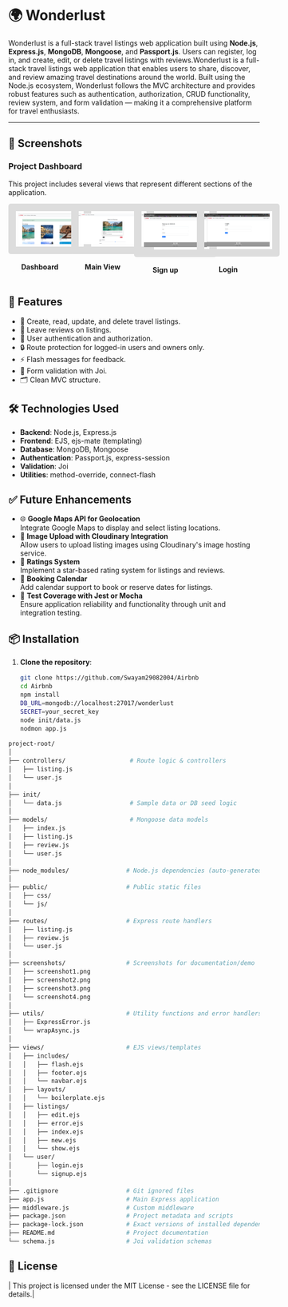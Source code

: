 # 🌍 Wonderlust

Wonderlust is a full-stack travel listings web application built using **Node.js**, **Express.js**, **MongoDB**, **Mongoose**, and **Passport.js**. Users can register, log in, and create, edit, or delete travel listings with reviews.Wonderlust is a full-stack travel listings web application that enables users to share, discover, and review amazing travel destinations around the world. Built using the Node.js ecosystem, Wonderlust follows the MVC architecture and provides robust features such as authentication, authorization, CRUD functionality, review system, and form validation — making it a comprehensive platform for travel enthusiasts.


---

## 📸 Screenshots

### Project Dashboard

This project includes several views that represent different sections of the application.

<div style="display: flex; justify-content: space-around; margin-bottom: 20px;">
  <div style="text-align: center;">
    <img src="screenshots/screenshot1.png" alt="Dashboard" style="border: 15px solid #ddd; padding: 5px; border-radius: 5px; width: 550px;" />
    <p><strong>Dashboard</strong></p>
  </div>
  <div style="text-align: center;">
    <img src="screenshots/screenshot2.png" alt="Main View" style="border: 15px solid #ddd; padding: 5px; border-radius: 5px; width: 550px;" />
    <p><strong>Main View</strong></p>
  </div>
  <div style="text-align: center;">
    <img src="screenshots/screenshot3.png" alt="Sign up" style="border: 15px solid #ddd; padding: 5px; border-radius: 5px; width: 550px;" />
    <p><strong>Sign up</strong></p>
  </div>
  <div style="text-align: center;">
    <img src="screenshots/screenshot4.png" alt="Settings" style="border: 15px solid #ddd; padding: 5px; border-radius: 5px; width: 550px;" />
    <p><strong>Login </strong></p>
  </div>
</div>


## 🚀 Features

- 📝 Create, read, update, and delete travel listings.
- 💬 Leave reviews on listings.
- 🔐 User authentication and authorization.
- 🔒 Route protection for logged-in users and owners only.
- ⚡ Flash messages for feedback.
- 🧾 Form validation with Joi.
- 🗂️ Clean MVC structure.

## 🛠️ Technologies Used

- **Backend**: Node.js, Express.js
- **Frontend**: EJS, ejs-mate (templating)
- **Database**: MongoDB, Mongoose
- **Authentication**: Passport.js, express-session
- **Validation**: Joi
- **Utilities**: method-override, connect-flash

## ✅ Future Enhancements
- 🌐 **Google Maps API for Geolocation**  
  Integrate Google Maps to display and select listing locations.
- 📸 **Image Upload with Cloudinary Integration**  
  Allow users to upload listing images using Cloudinary's image hosting service.
- 🌟 **Ratings System**  
  Implement a star-based rating system for listings and reviews.
- 📅 **Booking Calendar**  
  Add calendar support to book or reserve dates for listings.
- 🧪 **Test Coverage with Jest or Mocha**  
  Ensure application reliability and functionality through unit and integration testing.
## 📦 Installation

1. **Clone the repository**:
   ```bash
   git clone https://github.com/Swayam29082004/Airbnb
   cd Airbnb
   npm install
   DB_URL=mongodb://localhost:27017/wonderlust
   SECRET=your_secret_key
   node init/data.js
   nodmon app.js
   
```bash
project-root/
│
├── controllers/                  # Route logic & controllers
│   ├── listing.js
│   └── user.js
│
├── init/
│   └── data.js                   # Sample data or DB seed logic
│
├── models/                       # Mongoose data models
│   ├── index.js
│   ├── listing.js
│   ├── review.js
│   └── user.js
│
├── node_modules/                # Node.js dependencies (auto-generated)
│
├── public/                      # Public static files
│   ├── css/
│   └── js/
│
├── routes/                      # Express route handlers
│   ├── listing.js
│   ├── review.js
│   └── user.js
│
├── screenshots/                 # Screenshots for documentation/demo
│   ├── screenshot1.png
│   ├── screenshot2.png
│   ├── screenshot3.png
│   └── screenshot4.png
│
├── utils/                       # Utility functions and error handlers
│   ├── ExpressError.js
│   └── wrapAsync.js
│
├── views/                       # EJS views/templates
│   ├── includes/
│   │   ├── flash.ejs
│   │   ├── footer.ejs
│   │   └── navbar.ejs
│   ├── layouts/
│   │   └── boilerplate.ejs
│   ├── listings/
│   │   ├── edit.ejs
│   │   ├── error.ejs
│   │   ├── index.ejs
│   │   ├── new.ejs
│   │   └── show.ejs
│   └── user/
│       ├── login.ejs
│       └── signup.ejs
│
├── .gitignore                   # Git ignored files
├── app.js                       # Main Express application
├── middleware.js                # Custom middleware
├── package.json                 # Project metadata and scripts
├── package-lock.json            # Exact versions of installed dependencies
├── README.md                    # Project documentation
└── schema.js                    # Joi validation schemas
```



## 📝 License
|  This project is licensed under the MIT License - see the LICENSE file for details.|